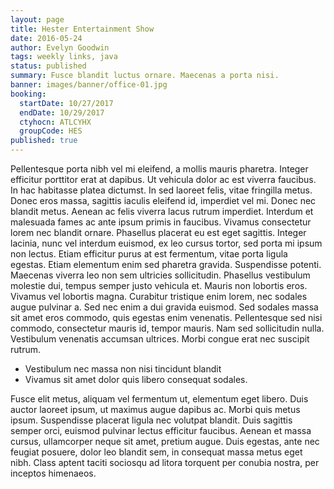 ```yaml
---
layout: page
title: Hester Entertainment Show
date: 2016-05-24
author: Evelyn Goodwin
tags: weekly links, java
status: published
summary: Fusce blandit luctus ornare. Maecenas a porta nisi.
banner: images/banner/office-01.jpg
booking:
  startDate: 10/27/2017
  endDate: 10/29/2017
  ctyhocn: ATLCYHX
  groupCode: HES
published: true
---
```

Pellentesque porta nibh vel mi eleifend, a mollis mauris pharetra. Integer efficitur porttitor erat at dapibus. Ut vehicula dolor ac est viverra faucibus. In hac habitasse platea dictumst. In sed laoreet felis, vitae fringilla metus. Donec eros massa, sagittis iaculis eleifend id, imperdiet vel mi. Donec nec blandit metus. Aenean ac felis viverra lacus rutrum imperdiet. Interdum et malesuada fames ac ante ipsum primis in faucibus. Vivamus consectetur lorem nec blandit ornare. Phasellus placerat eu est eget sagittis. Integer lacinia, nunc vel interdum euismod, ex leo cursus tortor, sed porta mi ipsum non lectus. Etiam efficitur purus at est fermentum, vitae porta ligula egestas.
Etiam elementum enim sed pharetra gravida. Suspendisse potenti. Maecenas viverra leo non sem ultricies sollicitudin. Phasellus vestibulum molestie dui, tempus semper justo vehicula et. Mauris non lobortis eros. Vivamus vel lobortis magna. Curabitur tristique enim lorem, nec sodales augue pulvinar a. Sed nec enim a dui gravida euismod. Sed sodales massa sit amet eros commodo, quis egestas enim venenatis. Pellentesque sed nisi commodo, consectetur mauris id, tempor mauris. Nam sed sollicitudin nulla. Vestibulum venenatis accumsan ultrices. Morbi congue erat nec suscipit rutrum.

* Vestibulum nec massa non nisi tincidunt blandit
* Vivamus sit amet dolor quis libero consequat sodales.

Fusce elit metus, aliquam vel fermentum ut, elementum eget libero. Duis auctor laoreet ipsum, ut maximus augue dapibus ac. Morbi quis metus ipsum. Suspendisse placerat ligula nec volutpat blandit. Duis sagittis semper orci, euismod pulvinar lectus efficitur faucibus. Aenean et massa cursus, ullamcorper neque sit amet, pretium augue. Duis egestas, ante nec feugiat posuere, dolor leo blandit sem, in consequat massa metus eget nibh. Class aptent taciti sociosqu ad litora torquent per conubia nostra, per inceptos himenaeos.
